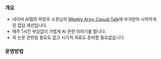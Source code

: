 ### 개요
* 네이버 AI랩의 하정우 소장님의 [Weekly Arxiv Casual Talk](https://github.com/jungwoo-ha/WeeklyArxivTalk)에 자극받아 시작하게 된 잡담 세션입니다.
* 매주 1시간 부담없이 가볍게 AI 관련 이야기를 합니다.
* 꼭 논문 관련일 필요도 없고 시각적 자료도 준비할 필요없습니다.
### 운영방법
